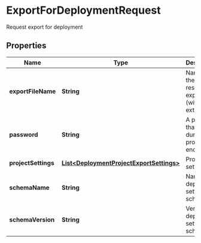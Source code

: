 

# ExportForDeploymentRequest

Request export for deployment

## Properties

Name | Type | Description | Notes
------------ | ------------- | ------------- | -------------
**exportFileName** | **String** | Name of the resulting export file (without extension). |  [optional]
**password** | **String** | A password that is used during the project encryption. |  [optional]
**projectSettings** | [**List&lt;DeploymentProjectExportSettings&gt;**](DeploymentProjectExportSettings.md) | Project settings |  [optional]
**schemaName** | **String** | Name of deployment settings schema |  [optional] [readonly]
**schemaVersion** | **String** | Version of deployment settings schema |  [optional] [readonly]



